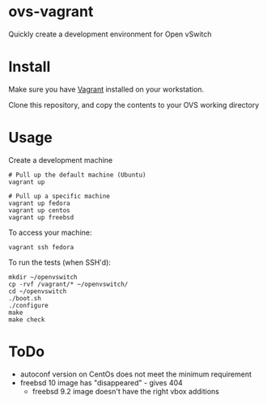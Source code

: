 ovs-vagrant
===========

Quickly create a development environment for Open vSwitch


Install
=======

Make sure you have [Vagrant](http://www.vagrantup.com/downloads.html) installed on your workstation.

Clone this repository, and copy the contents to your OVS working directory

Usage
=====
  
Create a development machine

    # Pull up the default machine (Ubuntu)
    vagrant up 

    # Pull up a specific machine
    vagrant up fedora
    vagrant up centos
    vagrant up freebsd
  
To access your machine:

    vagrant ssh fedora

To run the tests (when SSH'd):

    mkdir ~/openvswitch
    cp -rvf /vagrant/* ~/openvswitch/
    cd ~/openvswitch
    ./boot.sh
    ./configure
    make
    make check 

ToDo
====

- autoconf version on CentOs does not meet the minimum requirement
- freebsd 10 image has "disappeared" - gives 404
  + freebsd 9.2 image doesn't have the right vbox additions
